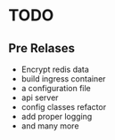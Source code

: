 # TODO

## Pre Relases

* Encrypt redis data
* build ingress container
* a configuration file
* api server
* config classes refactor
* add proper logging
* and many more


